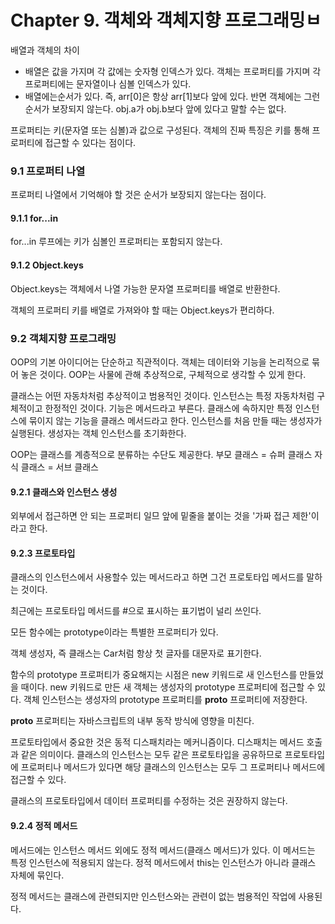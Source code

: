 # Chapter 9. 객체와 객체지향 프로그래밍ㅂ

배열과 객체의 차이

- 배열은 값을 가지며 각 값에는 숫자형 인덱스가 있다. 객체는 프로퍼티를 가지며 각 프로퍼티에는 문자열이나 심볼 인덱스가 있다.
- 배열에는순서가 있다. 즉, arr[0]은 항상 arr[1]보다 앞에 있다. 반면 객체에는 그런 순서가 보장되지 않는다. obj.a가 obj.b보다 앞에 있다고 말할 수는 없다.

프로퍼티는 키(문자열 또는 심볼)과 값으로 구성된다.
객체의 진짜 특징은 키를 통해 프로퍼티에 접근할 수 있다는 점이다.

### 9.1 프로퍼티 나열

프로퍼티 나열에서 기억해야 할 것은 순서가 보장되지 않는다는 점이다.

#### 9.1.1 for...in

for...in 루프에는 키가 심볼인 프로퍼티는 포함되지 않는다.

#### 9.1.2 Object.keys

Object.keys는 객체에서 나열 가능한 문자열 프로퍼티를 배열로 반환한다.

객체의 프로퍼티 키를 배열로 가져와야 할 때는 Object.keys가 편리하다.

### 9.2 객체지향 프로그래밍

OOP의 기본 아이디어는 단순하고 직관적이다.
객체는 데이터와 기능을 논리적으로 묶어 놓은 것이다.
OOP는 사물에 관해 추상적으로, 구체적으로 생각할 수 있게 한다.

클래스는 어떤 자동차처럼 추상적이고 범용적인 것이다.
인스턴스는 특정 자동차처럼 구체적이고 한정적인 것이다.
기능은 메서드라고 부른다.
클래스에 속하지만 특정 인스턴스에 묶이지 않는 기능을 클래스 메서드라고 한다.
인스턴스를 처음 만들 때는 생성자가 실행된다.
생성자는 객체 인스턴스를 초기화한다.

OOP는 클래스를 계층적으로 분류하는 수단도 제공한다.
부모 클래스 = 슈퍼 클래스
자식 클래스 = 서브 클래스

#### 9.2.1 클래스와 인스턴스 생성

외부에서 접근하면 안 되는 프로퍼티 일므 앞에 밑줄을 붙이는 것을 '가짜 접근 제한'이라고 한다.

#### 9.2.3 프로토타입

클래스의 인스턴스에서 사용할수 있는 메서드라고 하면 그건 프로토타입 메서드를 말하는 것이다.

최근에는 프로토타입 메서드를 #으로 표시하는 표기법이 널리 쓰인다.

모든 함수에는 prototype이라는 특별한 프로퍼티가 있다.

객체 생성자, 즉 클래스는 Car처럼 항상 첫 글자를 대문자로 표기한다.

함수의 prototype 프로퍼티가 중요해지는 시점은 new 키워드로 새 인스턴스를 만들었을 때이다.
new 키워드로 만든 새 객체는 생성자의 prototype 프로퍼티에 접근할 수 있다.
객체 인스턴스는 생성자의 prototype 프로퍼티를 **proto** 프로퍼티에 저장한다.

**proto** 프로퍼티는 자바스크립트의 내부 동작 방식에 영향을 미친다.

프로토타입에서 중요한 것은 동적 디스패치라는 메커니즘이다.
디스패치는 메서드 호출과 같은 의미이다.
클래스의 인스턴스는 모두 같은 프로토타입을 공유하므로 프로토타입에 프로퍼티나 메서드가 있다면 해당 클래스의 인스턴스는 모두 그 프로퍼티나 메서드에 접근할 수 있다.

클래스의 프로토타입에서 데이터 프로퍼티를 수정하는 것은 권장하지 않는다.

#### 9.2.4 정적 메서드

메서드에는 인스턴스 메서드 외에도 정적 메서드(클래스 메서드)가 있다.
이 메서드는 특정 인스턴스에 적용되지 않는다.
정적 메서드에서 this는 인스턴스가 아니라 클래스 자체에 묶인다.

정적 메서드는 클래스에 관련되지만 인스턴스와는 관련이 없는 범용적인 작업에 사용된다.
